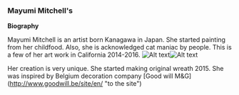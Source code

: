 ### Mayumi Mitchell's ###
**Biography**

Mayumi Mitchell is an artist born Kanagawa in Japan. She started painting from her childfood. Also, she is acknowledged cat maniac by people. This is a few of her art work in California 2014-2016.
![Alt text](UNADJUSTEDNONRAW_thumb_8b.jpg)![Alt text](MG_1102のコピー.jpeg)



Her creation is very unique. She started making original wreath 2015. She was inspired by Belgium decoration company [Good will M&G] (http://www.goodwill.be/site/en/ "to the site") 
